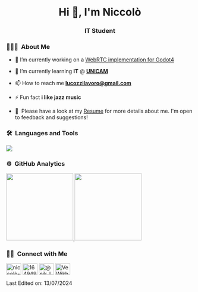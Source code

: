 <h1 align="center">Hi 👋, I'm Niccolò</h1>
<h3 align="center">IT Student</h3>

### 👨🏻‍💻 &nbsp;About Me

- 🔭 I’m currently working on a [WebRTC implementation for Godot4](https://github.com/NikLucoz/GodotWebRTC)

- 🌱 I’m currently learning **IT** @ <a href="https://www.unicam.it/">**UNICAM**</a>

- 📫 How to reach me **lucozzilavoro@gmail.com**

- ⚡ Fun fact **i like jazz music**
- 📄 &nbsp;Please have a look at my [Resume](https://europa.eu/europass/eportfolio/screen/share/documents/d33b2c5a-0e71-44c4-a7a6-bb64aa0427da?lang=it) for more details about me. I'm open to feedback and suggestions!
<!--📄 &nbsp;Please have a look at my [Résumé](link) for more details about me. I'm open to feedback and suggestions!-->

### 🛠 &nbsp;Languages and Tools

<p align="left">
  <a href="https://skillicons.dev">
    <img src="https://skillicons.dev/icons?i=git,docker,java,haskell,angular,html,css,tailwind,js,ts,discord,figma,github,godot,idea,nextjs,nodejs,npm,php,r,sqlite,vscode" />
  </a>
</p>

### ⚙️ &nbsp;GitHub Analytics

<p align="left">
<a href="https://github.com/NikLucoz">
  <img height="180em" src="https://github-readme-stats-eight-theta.vercel.app/api?username=NikLucoz&show_icons=true&theme=algolia&include_all_commits=true&count_private=true"/>
  <img height="180em" src="https://github-readme-stats-eight-theta.vercel.app/api/top-langs/?username=NikLucoz&layout=compact&langs_count=8&theme=algolia"/>
</a>
</p>

### 🤝🏻 &nbsp;Connect with Me

<p align="left">
<a href="https://linkedin.com/in/niccolò-lucozzi" target="blank"><img align="center" src="https://raw.githubusercontent.com/rahuldkjain/github-profile-readme-generator/master/src/images/icons/Social/linked-in-alt.svg" alt="niccolò-lucozzi" height="30" width="40" /></a>
<a href="https://stackoverflow.com/users/16494964" target="blank"><img align="center" src="https://raw.githubusercontent.com/rahuldkjain/github-profile-readme-generator/master/src/images/icons/Social/stack-overflow.svg" alt="16494964" height="30" width="40" /></a>
<a href="https://instagram.com/nik_lucoz" target="blank"><img align="center" src="https://raw.githubusercontent.com/rahuldkjain/github-profile-readme-generator/master/src/images/icons/Social/instagram.svg" alt="@nik_lucoz" height="30" width="40" /></a>
<a href="https://discord.gg/VeWjkhT" target="blank"><img align="center" src="https://raw.githubusercontent.com/rahuldkjain/github-profile-readme-generator/master/src/images/icons/Social/discord.svg" alt="VeWjkhT" height="30" width="40" /></a>
</p>

Last Edited on: 13/07/2024
